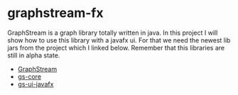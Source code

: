 # graphstream-fx

GraphStream is a graph library totally written in java. In this project I will show how to 
use this library with a javafx ui. For that we need the newest lib jars from the project 
which I linked below. Remember that this libraries are still in alpha state.

* [GraphStream](http://graphstream-project.org/)
* [gs-core](https://github.com/graphstream/gs-core/releases)
* [gs-ui-javafx](https://github.com/graphstream/gs-ui-javafx/releases)